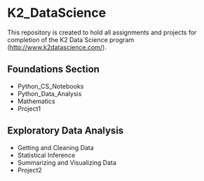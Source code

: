 # K2_DataScience
This repository is created to hold all assignments and projects for completion of the K2 Data Science program (http://www.k2datascience.com/).

## Foundations Section
* Python_CS_Notebooks
* Python_Data_Analysis
* Mathematics
* Project1

## Exploratory Data Analysis
* Getting and Cleaning Data
* Statistical Inference
* Summarizing and Visualizing Data
* Project2
